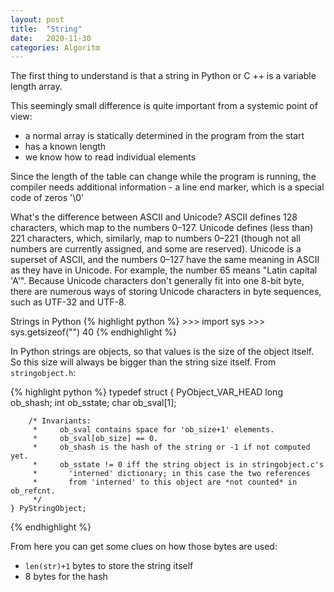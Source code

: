 ```yaml
---
layout: post
title:  "String"
date:   2020-11-30
categories: Algoritm
---
```

The first thing to understand is that a string in Python or C ++ is a variable length array.

This seemingly small difference is quite important from a systemic point of view:
- a normal array is statically determined in the program from the start
- has a known length
- we know how to read individual elements

Since the length of the table can change while the program is running, the compiler needs additional information - a line end marker, which is a special code of zeros '\0'

What's the difference between ASCII and Unicode?
ASCII defines 128 characters, which map to the numbers 0–127. Unicode defines (less than) 221 characters, which, similarly, map to numbers 0–221 (though not all numbers are currently assigned, and some are reserved). Unicode is a superset of ASCII, and the numbers 0–127 have the same meaning in ASCII as they have in Unicode. For example, the number 65 means "Latin capital 'A'". Because Unicode characters don't generally fit into one 8-bit byte, there are numerous ways of storing Unicode characters in byte sequences, such as UTF-32 and UTF-8.


Strings in Python 
{% highlight python %}
    >>> import sys
    >>> sys.getsizeof("")
    40 
{% endhighlight %}

In Python strings are objects, so that values is the size of the object itself. So this size will always be bigger than the string size itself.
From `stringobject.h`:

{% highlight python %}
    typedef struct {
        PyObject_VAR_HEAD
        long ob_shash;
        int ob_sstate;
        char ob_sval[1];
    
        /* Invariants:
         *     ob_sval contains space for 'ob_size+1' elements.
         *     ob_sval[ob_size] == 0.
         *     ob_shash is the hash of the string or -1 if not computed yet.
         *     ob_sstate != 0 iff the string object is in stringobject.c's
         *       'interned' dictionary; in this case the two references
         *       from 'interned' to this object are *not counted* in ob_refcnt.
         */
    } PyStringObject;
{% endhighlight %}

From here you can get some clues on how those bytes are used:

- `len(str)+1` bytes to store the string itself
- 8 bytes for the hash

